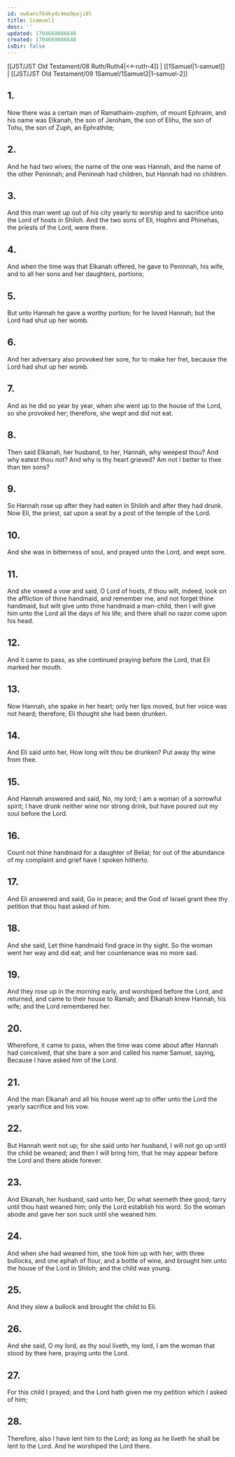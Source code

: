 ```yaml
---
id: nw6ansf64kydc4ma9poji8l
title: 1samuel1
desc: ''
updated: 1704669006648
created: 1704669006648
isDir: false
---
```

[[JST/JST Old Testament/08 Ruth/Ruth4|<<-ruth-4]] | [[1Samuel|1-samuel]] | [[JST/JST Old Testament/09 1Samuel/1Samuel2|1-samuel-2]]
## 1.
Now there was a certain man of Ramathaim-zophim, of mount Ephraim, and his name was Elkanah, the son of Jeroham, the son of Elihu, the son of Tohu, the son of Zuph, an Ephrathite;
## 2.
And he had two wives; the name of the one was Hannah, and the name of the other Peninnah; and Peninnah had children, but Hannah had no children.
## 3.
And this man went up out of his city yearly to worship and to sacrifice unto the Lord of hosts in Shiloh. And the two sons of Eli, Hophni and Phinehas, the priests of the Lord, were there.
## 4.
And when the time was that Elkanah offered, he gave to Peninnah, his wife, and to all her sons and her daughters, portions;
## 5.
But unto Hannah he gave a worthy portion; for he loved Hannah; but the Lord had shut up her womb.
## 6.
And her adversary also provoked her sore, for to make her fret, because the Lord had shut up her womb.
## 7.
And as he did so year by year, when she went up to the house of the Lord, so she provoked her; therefore, she wept and did not eat.
## 8.
Then said Elkanah, her husband, to her, Hannah, why weepest thou? And why eatest thou not? And why is thy heart grieved? Am not I better to thee than ten sons?
## 9.
So Hannah rose up after they had eaten in Shiloh and after they had drunk. Now Eli, the priest, sat upon a seat by a post of the temple of the Lord.
## 10.
And she was in bitterness of soul, and prayed unto the Lord, and wept sore.
## 11.
And she vowed a vow and said, O Lord of hosts, if thou wilt, indeed, look on the affliction of thine handmaid, and remember me, and not forget thine handmaid, but wilt give unto thine handmaid a man-child, then I will give him unto the Lord all the days of his life; and there shall no razor come upon his head.
## 12.
And it came to pass, as she continued praying before the Lord, that Eli marked her mouth.
## 13.
Now Hannah, she spake in her heart; only her lips moved, but her voice was not heard; therefore, Eli thought she had been drunken.
## 14.
And Eli said unto her, How long wilt thou be drunken? Put away thy wine from thee.
## 15.
And Hannah answered and said, No, my lord; I am a woman of a sorrowful spirit; I have drunk neither wine nor strong drink, but have poured out my soul before the Lord.
## 16.
Count not thine handmaid for a daughter of Belial; for out of the abundance of my complaint and grief have I spoken hitherto.
## 17.
And Eli answered and said, Go in peace; and the God of Israel grant thee thy petition that thou hast asked of him.
## 18.
And she said, Let thine handmaid find grace in thy sight. So the woman went her way and did eat; and her countenance was no more sad.
## 19.
And they rose up in the morning early, and worshiped before the Lord, and returned, and came to their house to Ramah; and Elkanah knew Hannah, his wife; and the Lord remembered her.
## 20.
Wherefore, it came to pass, when the time was come about after Hannah had conceived, that she bare a son and called his name Samuel, saying, Because I have asked him of the Lord.
## 21.
And the man Elkanah and all his house went up to offer unto the Lord the yearly sacrifice and his vow.
## 22.
But Hannah went not up; for she said unto her husband, I will not go up until the child be weaned; and then I will bring him, that he may appear before the Lord and there abide forever.
## 23.
And Elkanah, her husband, said unto her, Do what seemeth thee good; tarry until thou hast weaned him; only the Lord establish his word. So the woman abode and gave her son suck until she weaned him.
## 24.
And when she had weaned him, she took him up with her, with three bullocks, and one ephah of flour, and a bottle of wine, and brought him unto the house of the Lord in Shiloh; and the child was young.
## 25.
And they slew a bullock and brought the child to Eli.
## 26.
And she said, O my lord, as thy soul liveth, my lord, I am the woman that stood by thee here, praying unto the Lord.
## 27.
For this child I prayed; and the Lord hath given me my petition which I asked of him;
## 28.
Therefore, also I have lent him to the Lord; as long as he liveth he shall be lent to the Lord. And he worshiped the Lord there.


